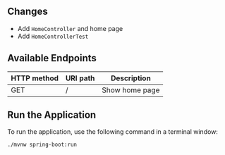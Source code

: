 ## Changes

- Add `HomeController` and home page
- Add `HomeControllerTest`

## Available Endpoints

| HTTP method | URI path | Description |
| ----------- | -------- | ----------- |
| GET | / | Show home page |

## Run the Application

To run the application, use the following command in a terminal window:

```
./mvnw spring-boot:run
```
